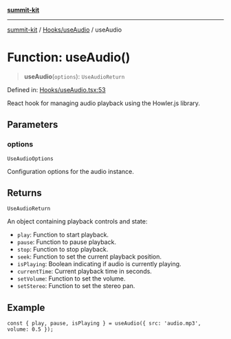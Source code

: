 [**summit-kit**](../../../README.md)

***

[summit-kit](../../../modules.md) / [Hooks/useAudio](../README.md) / useAudio

# Function: useAudio()

> **useAudio**(`options`): `UseAudioReturn`

Defined in: [Hooks/useAudio.tsx:53](https://github.com/andrewgremlich/summit-kit/blob/544a7c8881fedc9d0ebef93a3122f1b8ef030fe1/src/react/Hooks/useAudio.tsx#L53)

React hook for managing audio playback using the Howler.js library.

## Parameters

### options

`UseAudioOptions`

Configuration options for the audio instance.

## Returns

`UseAudioReturn`

An object containing playback controls and state:
- `play`: Function to start playback.
- `pause`: Function to pause playback.
- `stop`: Function to stop playback.
- `seek`: Function to set the current playback position.
- `isPlaying`: Boolean indicating if audio is currently playing.
- `currentTime`: Current playback time in seconds.
- `setVolume`: Function to set the volume.
- `setStereo`: Function to set the stereo pan.

## Example

```tsx
const { play, pause, isPlaying } = useAudio({ src: 'audio.mp3', volume: 0.5 });
```
